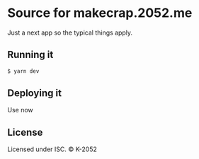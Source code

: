 # Source for makecrap.2052.me

Just a next app so the typical things apply.

## Running it

```sh
$ yarn dev
```

## Deploying it 

Use now

## License

Licensed under ISC. © K-2052
